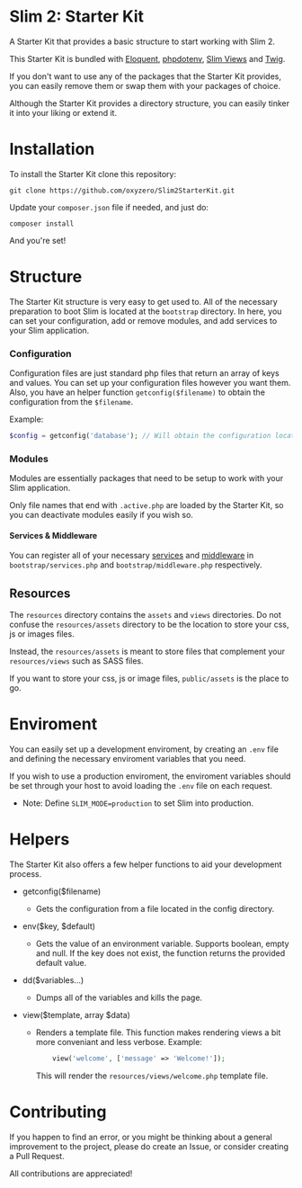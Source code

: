 # Slim 2: Starter Kit

A Starter Kit that provides a basic structure to start working with Slim 2.

This Starter Kit is bundled with [Eloquent](https://github.com/illuminate/database), [phpdotenv](https://github.com/vlucas/phpdotenv), [Slim Views](https://github.com/slimphp/Slim-Views) and [Twig](https://github.com/twigphp/Twig).

If you don't want to use any of the packages that the Starter Kit provides, you can easily remove them or swap them with your packages of choice.

Although the Starter Kit provides a directory structure, you can easily tinker it into your liking or extend it.

# Installation

To install the Starter Kit clone this repository:

```
git clone https://github.com/oxyzero/Slim2StarterKit.git
```

Update your `composer.json` file if needed, and just do:

```
composer install
```

And you're set!

# Structure

The Starter Kit structure is very easy to get used to. All of the necessary preparation to boot Slim is located at the `bootstrap` directory. In here, you can set your configuration, add or remove modules, and add services to your Slim application.

### Configuration

Configuration files are just standard php files that return an array of keys and values. You can set up your configuration files however you want them. Also, you have an helper function `getconfig($filename)` to obtain the configuration from the `$filename`.

Example:

```php
$config = getconfig('database'); // Will obtain the configuration located in: bootstrap/config/database.php
```

### Modules

Modules are essentially packages that need to be setup to work with your Slim application.

Only file names that end with  `.active.php` are loaded by the Starter Kit, so you can deactivate modules easily if you wish so.

#### Services & Middleware

You can register all of your necessary [services](http://docs.slimframework.com/di/overview/) and [middleware](http://docs.slimframework.com/middleware/overview/) in `bootstrap/services.php` and `bootstrap/middleware.php` respectively.

## Resources

The `resources` directory contains the `assets` and `views` directories. Do not confuse the `resources/assets` directory to be the location to store your css, js or images files.

Instead, the `resources/assets` is meant to store files that complement your `resources/views` such as SASS files.

If you want to store your css, js or image files, `public/assets` is the place to go.

# Enviroment

You can easily set up a development enviroment, by creating an `.env` file and defining the necessary enviroment variables that you need.

If you wish to use a production enviroment, the enviroment variables should be set through your host to avoid loading the `.env` file on each request.

* Note: Define `SLIM_MODE=production` to set Slim into production.

# Helpers

The Starter Kit also offers a few helper functions to aid your development process.

+ getconfig($filename)
    + Gets the configuration from a file located in the config directory.

+ env($key, $default)
    + Gets the value of an environment variable. Supports boolean, empty and null.
        If the key does not exist, the function returns the provided default value.

+ dd($variables...)
    + Dumps all of the variables and kills the page.

+ view($template, array $data)
    + Renders a template file. This function makes rendering views a bit more conveniant and less verbose. Example:

        ```php
            view('welcome', ['message' => 'Welcome!']);
        ```

        This will render the `resources/views/welcome.php` template file.

# Contributing

If you happen to find an error, or you might be thinking about a general improvement to the project, please do create an Issue, or consider creating a Pull Request.

All contributions are appreciated!
